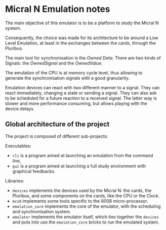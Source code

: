 # Micral N Emulation notes

The main objective of this emulator is to be a platform to study the Micral N system.

Consequently, the choice was made for its architecture to be around a Low Level Emulation, at least in the exchanges
between the cards, through the Pluribus.

The main tool for synchronisation is the *Owned Data*. There are two kinds of Signals: the
*OwnedSignal* and the *OwnedValue*.

The emulation of the CPU is at memory cycle level, thus allowing to generate the synchronisation signals with
a good granularity.

Emulation devices can react with two different manner to a signal. They can react immediately, changing a state
or sending a signal. They can also ask to be scheduled for a future reaction to a received signal. The latter
way is slower and more performance consuming, but allows playing with the device delays.

## Global architecture of the project

The project is composed of different sub-projects:

Executables:

  * `cli` is a program aimed at launching an emulation from the command line,
  * `gui` is a program aimed at launching a full study environment with graphical feedbacks.

Libraries:

  * `devices` implements the devices used by the Micral N: the cards, the Pluribus, and some
components on the cards, like the CPU or the Clock.
  * `mcs8` implements some tools specific to the 8008 micro-processor.
  * `emulation_core` implements the core of the emulator, with the scheduling and synchronisation system.
  * `emulator` implements the emulator itself, which ties together the `devices` and puts into use
    the `emulation_core` bricks to run the emulated system. 
